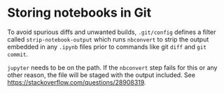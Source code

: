 # Storing notebooks in Git

To avoid spurious diffs and unwanted builds, `.git/config` defines a filter called `strip-notebook-output` which runs `nbconvert` to strip the output embedded in any `.ipynb` files prior to commands like git `diff` and `git commit`. 

`jupyter` needs to be on the path. If the `nbconvert` step fails for this or any other reason, the file will be staged with the output included. See https://stackoverflow.com/questions/28908319.
